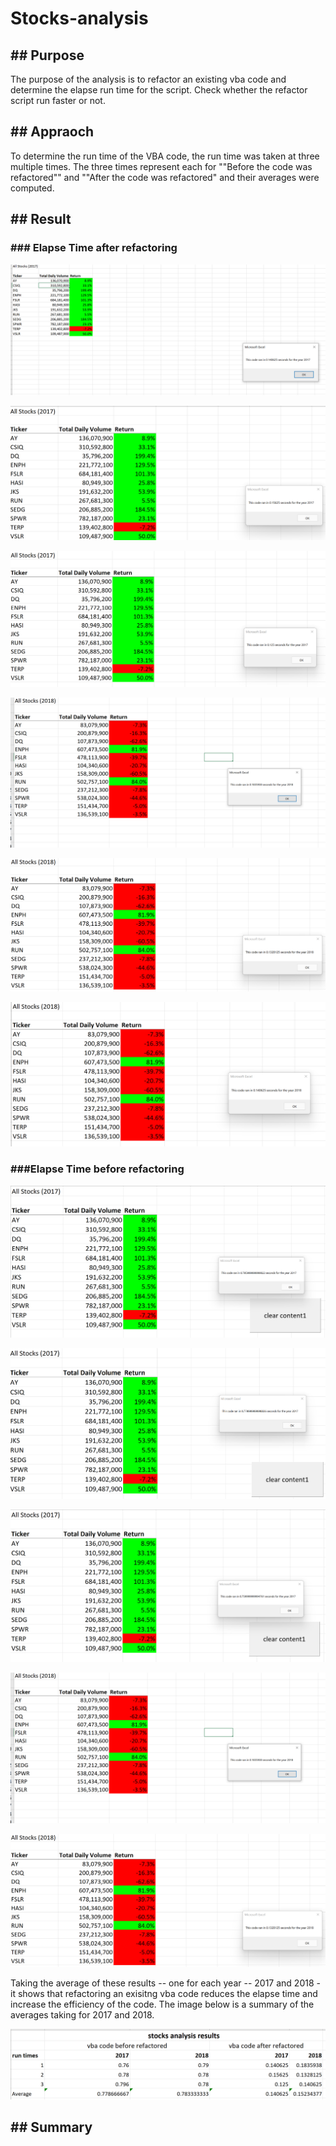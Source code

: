 # Stocks-analysis

## ## Purpose

The purpose of the analysis is to refactor an existing vba code and determine the elapse run time for the script. Check whether the refactor script run faster or not.

## ## Appraoch

To determine the run time of the VBA code, the run time was taken at three multiple times. The three times represent each for ""Before the code was refactored"" and ""After the code was refactored" and their averages were computed.

## ## Result

### ### Elapse Time after refactoring

![Elapse time for 2017 First run](https://github.com/wahib453/stock-analysis2/blob/5c9bf645021c5208615a70abadfa0330138f1aba/Resources/Performance%20Time%20for%202017%20stocks%20analysis.PNG)

![Elapse time for 2017 second run](https://github.com/wahib453/stock-analysis2/blob/ca61178c23c1e37bfdb0facea46559f4eb15ae6f/Resources/Performance%20Time%20for%202017%20stocks%20analysisRun2.PNG)

![Elapse time for 2017 third run](https://github.com/wahib453/stock-analysis2/blob/ca61178c23c1e37bfdb0facea46559f4eb15ae6f/Resources/Performance%20Time%20for%202017%20stocks%20analysisRun3.PNG)

![Elapse time for 2018 first run](https://github.com/wahib453/stock-analysis2/blob/5c9bf645021c5208615a70abadfa0330138f1aba/Resources/Performance%20Time%20for%202018%20stocks%20analysis%20with%20the%20table.PNG)

![Elapse time for 2018 second run](https://github.com/wahib453/stock-analysis2/blob/ca61178c23c1e37bfdb0facea46559f4eb15ae6f/Resources/Performance%20Time%20for%202018%20stocks%20analysis%20with%20the%20tableRUN2.PNG)

![Elapse time for 2018 third run](https://github.com/wahib453/stock-analysis2/blob/ca61178c23c1e37bfdb0facea46559f4eb15ae6f/Resources/Performance%20Time%20for%202018%20stocks%20analysis%20with%20the%20tableRUN3.PNG)

### ###Elapse Time before refactoring

![Elapse time for 2017 first run](https://github.com/wahib453/stock-analysis2/blob/ca61178c23c1e37bfdb0facea46559f4eb15ae6f/Resources/Previous%20Performance%20Time%20for%202017%20stocks%20analysis%20with%20the%20table.PNG)

![Elapse time for 2017 second run](https://github.com/wahib453/stock-analysis2/blob/ca61178c23c1e37bfdb0facea46559f4eb15ae6f/Resources/Previous%20Performance%20Time%20for%202017%20stocks%20analysis%20with%20the%20table%20RUN2.PNG)

![Elapse time for 2017 third run](https://github.com/wahib453/stock-analysis2/blob/ca61178c23c1e37bfdb0facea46559f4eb15ae6f/Resources/Previous%20Performance%20Time%20for%202017%20stocks%20analysis%20with%20the%20table%20RUN3.PNG)

![Elapse time for 2018 first run](https://github.com/wahib453/stock-analysis2/blob/5c9bf645021c5208615a70abadfa0330138f1aba/Resources/Performance%20Time%20for%202018%20stocks%20analysis%20with%20the%20table.PNG)

![Elapse time for 2018 second run](https://github.com/wahib453/stock-analysis2/blob/ca61178c23c1e37bfdb0facea46559f4eb15ae6f/Resources/Performance%20Time%20for%202018%20stocks%20analysis%20with%20the%20tableRUN2.PNG)

Taking the average of these results -- one for each year -- 2017 and 2018 - it shows that refactoring an exisitng vba code reduces the elapse time and increase the efficiency of the code. The image below is a summary of the averages taking for 2017 and 2018.

![Stocks analysis average results for 2017 and 2018](https://github.com/wahib453/stock-analysis2/blob/mod2br/Resources/Stocks%20analysis%20average%20result.png)

## ## Summary
